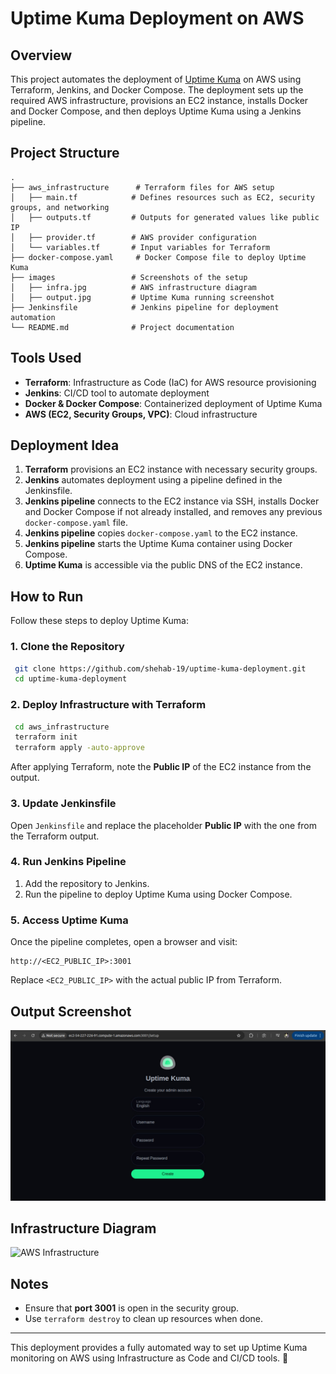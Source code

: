 # Uptime Kuma Deployment on AWS

## Overview
This project automates the deployment of [Uptime Kuma](https://github.com/louislam/uptime-kuma) on AWS using Terraform, Jenkins, and Docker Compose. The deployment sets up the required AWS infrastructure, provisions an EC2 instance, installs Docker and Docker Compose, and then deploys Uptime Kuma using a Jenkins pipeline.

## Project Structure
```
.
├── aws_infrastructure      # Terraform files for AWS setup
│   ├── main.tf            # Defines resources such as EC2, security groups, and networking
│   ├── outputs.tf         # Outputs for generated values like public IP
│   ├── provider.tf        # AWS provider configuration
│   └── variables.tf       # Input variables for Terraform
├── docker-compose.yaml     # Docker Compose file to deploy Uptime Kuma
├── images                 # Screenshots of the setup
│   ├── infra.jpg          # AWS infrastructure diagram
│   ├── output.jpg         # Uptime Kuma running screenshot
├── Jenkinsfile            # Jenkins pipeline for deployment automation
└── README.md              # Project documentation
```

## Tools Used
- **Terraform**: Infrastructure as Code (IaC) for AWS resource provisioning
- **Jenkins**: CI/CD tool to automate deployment
- **Docker & Docker Compose**: Containerized deployment of Uptime Kuma
- **AWS (EC2, Security Groups, VPC)**: Cloud infrastructure

## Deployment Idea
1. **Terraform** provisions an EC2 instance with necessary security groups.
2. **Jenkins** automates deployment using a pipeline defined in the Jenkinsfile.
3. **Jenkins pipeline** connects to the EC2 instance via SSH, installs Docker and Docker Compose if not already installed, and removes any previous `docker-compose.yaml` file.
4. **Jenkins pipeline** copies `docker-compose.yaml` to the EC2 instance.
5. **Jenkins pipeline** starts the Uptime Kuma container using Docker Compose.
6. **Uptime Kuma** is accessible via the public DNS of the EC2 instance.

## How to Run
Follow these steps to deploy Uptime Kuma:

### 1. Clone the Repository
```sh
 git clone https://github.com/shehab-19/uptime-kuma-deployment.git
 cd uptime-kuma-deployment
```

### 2. Deploy Infrastructure with Terraform
```sh
 cd aws_infrastructure
 terraform init
 terraform apply -auto-approve
```
After applying Terraform, note the **Public IP** of the EC2 instance from the output.

### 3. Update Jenkinsfile
Open `Jenkinsfile` and replace the placeholder **Public IP** with the one from the Terraform output.

### 4. Run Jenkins Pipeline
1. Add the repository to Jenkins.
2. Run the pipeline to deploy Uptime Kuma using Docker Compose.

### 5. Access Uptime Kuma
Once the pipeline completes, open a browser and visit:
```
http://<EC2_PUBLIC_IP>:3001
```
Replace `<EC2_PUBLIC_IP>` with the actual public IP from Terraform.

## Output Screenshot
![Uptime Kuma Output](images/output.jpg)

## Infrastructure Diagram
![AWS Infrastructure](images/infra.jpg)

## Notes
- Ensure that **port 3001** is open in the security group.
- Use `terraform destroy` to clean up resources when done.

---

This deployment provides a fully automated way to set up Uptime Kuma monitoring on AWS using Infrastructure as Code and CI/CD tools. 🚀

